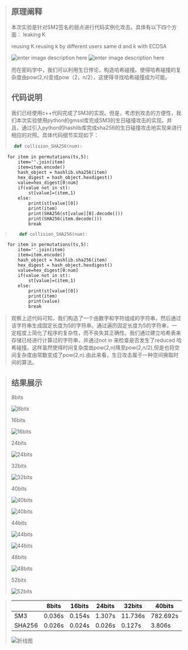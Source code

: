 ﻿


> ## 原理阐释
> 本次实验是针对SM2签名的弱点进行代码实例化攻击。具体有以下四个方面：
> leaking K
>
> 
> reusing K
> reusing k by different users
> same d and k with ECDSA
>
>
>![enter image description here](1.webp.jpg)
>![enter image description here](2.webp.jpg)
>
> 
> 而在密码学中，我们可以利用生日悖论，构造哈希碰撞。使得哈希碰撞的复杂度由pow(2,n)变成pow（2，n/2），这使得寻找哈希碰撞成为可能。
> ## 代码说明
> 我们已经使用c++代码完成了SM3的实现。但是，考虑到攻击的方便性，我们本次实验使用python的gmssl库完成SM3的生日碰撞攻击的实现。并且，通过引入python的hashlib库完成sha256的生日碰撞攻击地实现来进行相应的对照。具体代码细节实现如下：
> 
>    ```python
>     def collision_SHA256(num):
        for item in permutations(ts,5):
            item=''.join(item)
            item=item.encode()
            hash_object = hashlib.sha256(item)
            hex_digest = hash_object.hexdigest()
            value=hex_digest[0:num]
            if(value not in st):
                st[value]=(item,1)
            else:
                print(st[value][0])
                print(item)
                print(SHA256(st[value][0].decode()))
                print(SHA256(item.decode()))
                break
> 
>```python
>    def collision_SHA256(num):
        for item in permutations(ts,5):
            item=''.join(item)
            item=item.encode()
            hash_object = hashlib.sha256(item)
            hex_digest = hash_object.hexdigest()
            value=hex_digest[0:num]
            if(value not in st):
                st[value]=(item,1)
            else:
                print(st[value][0])
                print(item)
                print(value)
                break

>
>
>观察上述代码可知，我们构造了一个由数字和字符组成的字符串，然后通过该字符串生成固定长度为5的字符串。通过遍历固定长度为5的字符串，一定程度上简化了程序的复杂性，而不丧失其正确性。我们通过建立哈希表来存储已经进行计算过的字符串，并通过not in 来检查是否发生了reduced 哈希碰撞。这样虽然使得时间复杂度由pow(2,n)降至pow(2,n/2),但是也将空间复杂度由常数变成了pow(2,n).由此来看，生日攻击属于一种空间换取时间的算法。


>## 结果展示
>8bits
>
>
>![8bits](8bits.png)
>
>
>16bits
>
>
>![16bits](16bits.png)
>
>
>24bits
>
>
>![24bits](24bits.png)
>
>
>32bits
>
>
>![32bits](32bits.png)
>
>
>40bits
>
>
>![40bits](40bits.png)
>
>
>![40bits](40bit.png)
>
>
>44bits
>
>
>![44bits](44bits.png)
>
>
>![44bits](44bit.png)
>
>
>48bits
>
>
>![48bits](48bits.png)
>
>
>52bits
>
>
>![52bits](52bits.png)
>
>



>|        | 8bits  | 16bits | 24bits | 32bits | 40bits |44bits |48bits |52bits |
>|--------|--------|--------|--------|--------|--------|-------|-------|-------|
>| SM3    | 0.036s | 0.154s | 1.307s | 11.736s|782.692s|1850.594s|       |       |
>| SHA256 | 0.026s | 0.024s | 0.026s | 0.127s | 3.806s |3.877s |51.939s|1504.711s|
>
>
>![折线图](Figure_1.png)



